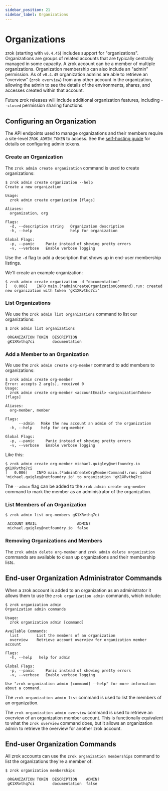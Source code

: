 ```yaml
---
sidebar_position: 21
sidebar_label: Organizations
---
```


# Organizations

zrok (starting with `v0.4.45`) includes support for "organizations". Organizations are groups of related accounts that are typically centrally managed in some capacity. A zrok account can be a member of multiple organizations. Organization membership can also include an "admin" permission. As of `v0.4.45` organization admins are able to retrieve an "overview" (`zrok overview`) from any other account in the organization, allowing the admin to see the details of the environments, shares, and accesses created within that account.

Future zrok releases will include additional organization features, including `--closed` permission sharing functions.

## Configuring an Organization

The API endpoints used to manage organizations and their members require a site-level `ZROK_ADMIN_TOKEN` to access. See the [self-hosting guide](linux/index.mdx) for details on configuring admin tokens.

### Create an Organization

The `zrok admin create organization` command is used to create organizations:

```
$ zrok admin create organization --help
Create a new organization

Usage:
  zrok admin create organization [flags]

Aliases:
  organization, org

Flags:
  -d, --description string   Organization description
  -h, --help                 help for organization

Global Flags:
  -p, --panic     Panic instead of showing pretty errors
  -v, --verbose   Enable verbose logging
```

Use the `-d` flag to add a description that shows up in end-user membership listings.

We'll create an example organization:

```
$ zrok admin create organization -d "documentation"
[   0.006]    INFO main.(*adminCreateOrganizationCommand).run: created new organization with token 'gK1XRvthq7ci'
```

### List Organizations

We use the `zrok admin list organizations` command to list our organizations:

```
$ zrok admin list organizations

 ORGANIZATION TOKEN  DESCRIPTION   
 gK1XRvthq7ci        documentation 
```

### Add a Member to an Organization

We use the `zrok admin create org-member` command to add members to organizations:

```
$ zrok admin create org-member 
Error: accepts 2 arg(s), received 0
Usage:
  zrok admin create org-member <accountEmail> <organizationToken> [flags]

Aliases:
  org-member, member

Flags:
      --admin   Make the new account an admin of the organization
  -h, --help    help for org-member

Global Flags:
  -p, --panic     Panic instead of showing pretty errors
  -v, --verbose   Enable verbose logging
```

Like this:

```
$ zrok admin create org-member michael.quigley@netfoundry.io gK1XRvthq7ci
[   0.006]    INFO main.(*adminCreateOrgMemberCommand).run: added 'michael.quigley@netfoundry.io' to organization 'gK1XRvthq7ci
```

The `--admin` flag can be added to the `zrok admin create org-member` command to mark the member as an administrator of the organization.

### List Members of an Organization

```
$ zrok admin list org-members gK1XRvthq7ci

 ACCOUNT EMAIL                  ADMIN? 
 michael.quigley@netfoundry.io  false 
```

### Removing Organizations and Members

The `zrok admin delete org-member` and `zrok admin delete organization` commands are available to clean up organizations and their membership lists.

## End-user Organization Administrator Commands

When a zrok account is added to an organization as an administrator it allows them to use the `zrok organization admin` commands, which include:

```
$ zrok organization admin
Organization admin commands

Usage:
  zrok organization admin [command]

Available Commands:
  list        List the members of an organization
  overview    Retrieve account overview for organization member account

Flags:
  -h, --help   help for admin

Global Flags:
  -p, --panic     Panic instead of showing pretty errors
  -v, --verbose   Enable verbose logging

Use "zrok organization admin [command] --help" for more information about a command.
```

The `zrok organization admin list` command is used to list the members of an organization.

The `zrok organization admin overview` command is used to retrieve an overview of an organization member account. This is functionally equivalent to what the `zrok overview` command does, but it allows an organization admin to retrieve the overview for another zrok account.

## End-user Organization Commands

All zrok accounts can use the `zrok organization memberships` command to list the organizations they're a member of:

```
$ zrok organization memberships

 ORGANIZATION TOKEN  DESCRIPTION    ADMIN? 
 gK1XRvthq7ci        documentation  false  

```



